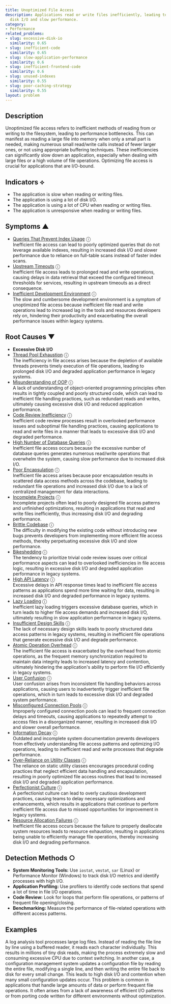 ```yaml
---
title: Unoptimized File Access
description: Applications read or write files inefficiently, leading to excessive
  disk I/O and slow performance.
category:
- Performance
related_problems:
- slug: excessive-disk-io
  similarity: 0.65
- slug: inefficient-code
  similarity: 0.65
- slug: slow-application-performance
  similarity: 0.6
- slug: inefficient-frontend-code
  similarity: 0.6
- slug: unused-indexes
  similarity: 0.55
- slug: poor-caching-strategy
  similarity: 0.55
layout: problem
---
```


## Description
Unoptimized file access refers to inefficient methods of reading from or writing to the filesystem, leading to performance bottlenecks. This can manifest as reading a large file into memory when only a small part is needed, making numerous small read/write calls instead of fewer larger ones, or not using appropriate buffering techniques. These inefficiencies can significantly slow down an application, especially when dealing with large files or a high volume of file operations. Optimizing file access is crucial for applications that are I/O-bound.


## Indicators ⟡
- The application is slow when reading or writing files.
- The application is using a lot of disk I/O.
- The application is using a lot of CPU when reading or writing files.
- The application is unresponsive when reading or writing files.


## Symptoms ▲

- [Queries That Prevent Index Usage](queries-that-prevent-index-usage.md) <span class="info-tooltip" title="Confidence: 0.368, Strength: 0.704">ⓘ</span>
<br/>  Inefficient file access can lead to poorly optimized queries that do not leverage available indexes, resulting in increased disk I/O and slower performance due to reliance on full-table scans instead of faster index scans.
- [Upstream Timeouts](upstream-timeouts.md) <span class="info-tooltip" title="Confidence: 0.352, Strength: 0.536">ⓘ</span>
<br/>  Inefficient file access leads to prolonged read and write operations, causing delays in data retrieval that exceed the configured timeout thresholds for services, resulting in upstream timeouts as a direct consequence.
- [Inefficient Development Environment](inefficient-development-environment.md) <span class="info-tooltip" title="Confidence: 0.350, Strength: 0.613">ⓘ</span>
<br/>  The slow and cumbersome development environment is a symptom of unoptimized file access because inefficient file read and write operations lead to increased lag in the tools and resources developers rely on, hindering their productivity and exacerbating the overall performance issues within legacy systems.

## Root Causes ▼

- **Excessive Disk I/O**
- [Thread Pool Exhaustion](thread-pool-exhaustion.md) <span class="info-tooltip" title="Confidence: 0.363, Strength: 0.859">ⓘ</span>
<br/>  The inefficiency in file access arises because the depletion of available threads prevents timely execution of file operations, leading to prolonged disk I/O and degraded application performance in legacy systems.
- [Misunderstanding of OOP](misunderstanding-of-oop.md) <span class="info-tooltip" title="Confidence: 0.360, Strength: 0.930">ⓘ</span>
<br/>  A lack of understanding of object-oriented programming principles often results in tightly coupled and poorly structured code, which can lead to inefficient file handling practices, such as redundant reads and writes, ultimately causing excessive disk I/O and reduced application performance.
- [Code Review Inefficiency](code-review-inefficiency.md) <span class="info-tooltip" title="Confidence: 0.357, Strength: 0.882">ⓘ</span>
<br/>  Inefficient code review processes result in overlooked performance issues and suboptimal file handling practices, causing applications to read and write files in a manner that leads to excessive disk I/O and degraded performance.
- [High Number of Database Queries](high-number-of-database-queries.md) <span class="info-tooltip" title="Confidence: 0.353, Strength: 0.892">ⓘ</span>
<br/>  Inefficient file access occurs because the excessive number of database queries generates numerous read/write operations that overwhelm the system, causing slow performance due to increased disk I/O.
- [Poor Encapsulation](poor-encapsulation.md) <span class="info-tooltip" title="Confidence: 0.350, Strength: 0.908">ⓘ</span>
<br/>  Inefficient file access arises because poor encapsulation results in scattered data access methods across the codebase, leading to redundant file operations and increased disk I/O due to a lack of centralized management for data interactions.
- [Incomplete Projects](incomplete-projects.md) <span class="info-tooltip" title="Confidence: 0.346, Strength: 0.907">ⓘ</span>
<br/>  Incomplete projects often lead to poorly designed file access patterns and unfinished optimizations, resulting in applications that read and write files inefficiently, thus increasing disk I/O and degrading performance.
- [Brittle Codebase](brittle-codebase.md) <span class="info-tooltip" title="Confidence: 0.343, Strength: 0.917">ⓘ</span>
<br/>  The difficulty in modifying the existing code without introducing new bugs prevents developers from implementing more efficient file access methods, thereby perpetuating excessive disk I/O and slow performance.
- [Bikeshedding](bikeshedding.md) <span class="info-tooltip" title="Confidence: 0.339, Strength: 0.886">ⓘ</span>
<br/>  The tendency to prioritize trivial code review issues over critical performance aspects can lead to overlooked inefficiencies in file access logic, resulting in excessive disk I/O and degraded application performance in legacy systems.
- [High API Latency](high-api-latency.md) <span class="info-tooltip" title="Confidence: 0.334, Strength: 0.938">ⓘ</span>
<br/>  Excessive delays in API response times lead to inefficient file access patterns as applications spend more time waiting for data, resulting in increased disk I/O and degraded performance in legacy systems.
- [Lazy Loading](lazy-loading.md) <span class="info-tooltip" title="Confidence: 0.329, Strength: 0.892">ⓘ</span>
<br/>  Inefficient lazy loading triggers excessive database queries, which in turn leads to higher file access demands and increased disk I/O, ultimately resulting in slow application performance in legacy systems.
- [Insufficient Design Skills](insufficient-design-skills.md) <span class="info-tooltip" title="Confidence: 0.327, Strength: 0.918">ⓘ</span>
<br/>  The lack of necessary design skills leads to poorly structured data access patterns in legacy systems, resulting in inefficient file operations that generate excessive disk I/O and degrade performance.
- [Atomic Operation Overhead](atomic-operation-overhead.md) <span class="info-tooltip" title="Confidence: 0.326, Strength: 0.923">ⓘ</span>
<br/>  The inefficient file access is exacerbated by the overhead from atomic operations, as the frequent memory synchronization required to maintain data integrity leads to increased latency and contention, ultimately hindering the application's ability to perform file I/O efficiently in legacy systems.
- [User Confusion](user-confusion.md) <span class="info-tooltip" title="Confidence: 0.320, Strength: 0.891">ⓘ</span>
<br/>  User confusion arises from inconsistent file handling behaviors across applications, causing users to inadvertently trigger inefficient file operations, which in turn leads to excessive disk I/O and degraded system performance.
- [Misconfigured Connection Pools](misconfigured-connection-pools.md) <span class="info-tooltip" title="Confidence: 0.313, Strength: 0.864">ⓘ</span>
<br/>  Improperly configured connection pools can lead to frequent connection delays and timeouts, causing applications to repeatedly attempt to access files in a disorganized manner, resulting in increased disk I/O and slower overall performance.
- [Information Decay](information-decay.md) <span class="info-tooltip" title="Confidence: 0.312, Strength: 0.779">ⓘ</span>
<br/>  Outdated and incomplete system documentation prevents developers from effectively understanding file access patterns and optimizing I/O operations, leading to inefficient read and write processes that degrade performance.
- [Over-Reliance on Utility Classes](over-reliance-on-utility-classes.md) <span class="info-tooltip" title="Confidence: 0.308, Strength: 0.871">ⓘ</span>
<br/>  The reliance on static utility classes encourages procedural coding practices that neglect efficient data handling and encapsulation, resulting in poorly optimized file access routines that lead to increased disk I/O and degraded application performance.
- [Perfectionist Culture](perfectionist-culture.md) <span class="info-tooltip" title="Confidence: 0.306, Strength: 0.885">ⓘ</span>
<br/>  A perfectionist culture can lead to overly cautious development practices, causing teams to delay necessary optimizations and enhancements, which results in applications that continue to perform inefficient file access due to missed opportunities for improvement in legacy systems.
- [Resource Allocation Failures](resource-allocation-failures.md) <span class="info-tooltip" title="Confidence: 0.303, Strength: 0.811">ⓘ</span>
<br/>  Inefficient file access occurs because the failure to properly deallocate system resources leads to resource exhaustion, resulting in applications being unable to efficiently manage file operations, thereby increasing disk I/O and degrading performance.

## Detection Methods ○

- **System Monitoring Tools:** Use `iostat`, `vmstat`, `sar` (Linux) or Performance Monitor (Windows) to track disk I/O metrics and identify processes with high I/O.
- **Application Profiling:** Use profilers to identify code sections that spend a lot of time in file I/O operations.
- **Code Review:** Look for loops that perform file operations, or patterns of frequent file opening/closing.
- **Benchmarking:** Measure the performance of file-related operations with different access patterns.


## Examples
A log analysis tool processes large log files. Instead of reading the file line by line using a buffered reader, it reads each character individually. This results in millions of tiny disk reads, making the process extremely slow and consuming excessive CPU due to context switching. In another case, a configuration management system updates a configuration file by reading the entire file, modifying a single line, and then writing the entire file back to disk for every small change. This leads to high disk I/O and contention when many small configuration updates occur. This problem is common in applications that handle large amounts of data or perform frequent file operations. It often arises from a lack of awareness of efficient I/O patterns or from porting code written for different environments without optimization.
